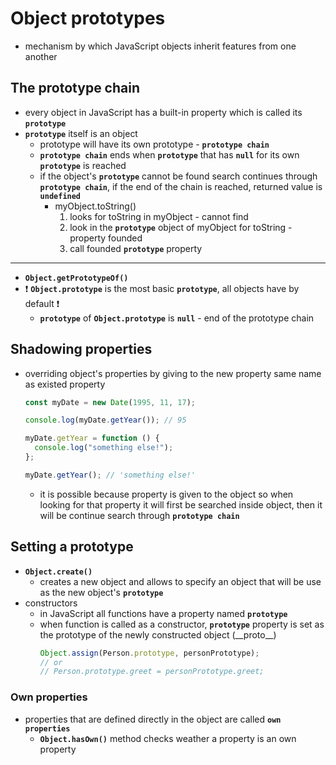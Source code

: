 # Object prototypes

- mechanism by which JavaScript objects inherit features from one another

## The prototype chain

- every object in JavaScript has a built-in property which is called its <b>`prototype`</b>
- <b>`prototype`</b> itself is an object
  - prototype will have its own prototype - <b>`prototype chain`</b>
  - <b>`prototype chain`</b> ends when <b>`prototype`</b> that has <b>`null`</b> for its own <b>`prototype`</b> is reached
  - if the object's <b>`prototype`</b> cannot be found search continues through <b>`prototype chain`</b>, if the end of the chain is reached, returned value is <b>`undefined`</b>
    - myObject.toString()
      1. looks for toString in myObject - cannot find
      2. look in the <b>`prototype`</b> object of myObject for toString - property founded
      3. call founded <b>`prototype`</b> property

<hr>

- <b>`Object.getPrototypeOf()`</b>
- :exclamation: <b>`Object.prototype`</b> is the most basic <b>`prototype`</b>, all objects have by default :exclamation:
  - <b>`prototype`</b> of <b>`Object.prototype`</b> is <b>`null`</b> - end of the prototype chain

## Shadowing properties

- overriding object's properties by giving to the new property same name as existed property

  ```js
  const myDate = new Date(1995, 11, 17);

  console.log(myDate.getYear()); // 95

  myDate.getYear = function () {
    console.log("something else!");
  };

  myDate.getYear(); // 'something else!'
  ```

  - it is possible because property is given to the object so when looking for that property it will first be searched inside object, then it will be continue search through <b>`prototype chain`</b>

## Setting a prototype

- <b>`Object.create()`</b>
  - creates a new object and allows to specify an object that will be use as the new object's <b>`prototype`</b>
- constructors
  - in JavaScript all functions have a property named <b>`prototype`</b>
  - when function is called as a constructor, <b>`prototype`</b> property is set as the prototype of the newly constructed object (\_\_proto\_\_)
    ```js
    Object.assign(Person.prototype, personPrototype);
    // or
    // Person.prototype.greet = personPrototype.greet;
    ```

### Own properties
- properties that are defined directly in the object are called <b>`own properties`</b>
  - <b>`Object.hasOwn()`</b> method checks weather a property is an own property